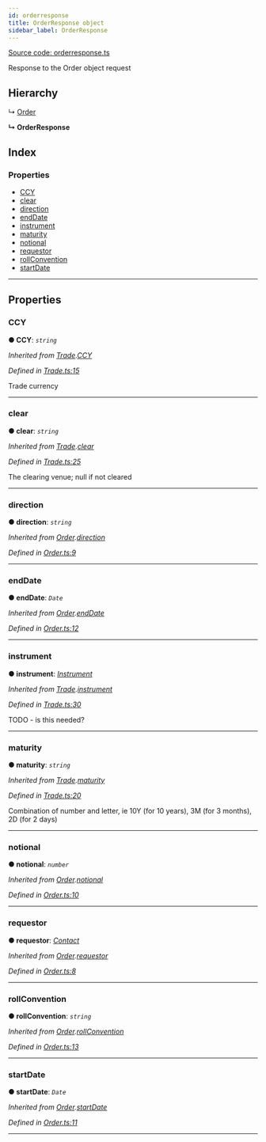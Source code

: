 ```yaml
---
id: orderresponse
title: OrderResponse object
sidebar_label: OrderResponse
---
```


[Source code: orderresponse.ts](https://github.com/finos-fo/finos-fo/tree/docusaurus/src/objects/)


Response to the Order object request

## Hierarchy

↳  [Order](order.md)

**↳ OrderResponse**

## Index

### Properties

* [CCY](orderresponse.md#ccy)
* [clear](orderresponse.md#clear)
* [direction](orderresponse.md#direction)
* [endDate](orderresponse.md#enddate)
* [instrument](orderresponse.md#instrument)
* [maturity](orderresponse.md#maturity)
* [notional](orderresponse.md#notional)
* [requestor](orderresponse.md#requestor)
* [rollConvention](orderresponse.md#rollconvention)
* [startDate](orderresponse.md#startdate)

---

## Properties

<a id="ccy"></a>

###  CCY

**● CCY**: *`string`*

*Inherited from [Trade](trade.md).[CCY](trade.md#ccy)*

*Defined in [Trade.ts:15](https://github.com/maoo/finos-fo/blob/1d0ca0d/src/objects/Trade.ts#L15)*

Trade currency

___
<a id="clear"></a>

###  clear

**● clear**: *`string`*

*Inherited from [Trade](trade.md).[clear](trade.md#clear)*

*Defined in [Trade.ts:25](https://github.com/maoo/finos-fo/blob/1d0ca0d/src/objects/Trade.ts#L25)*

The clearing venue; null if not cleared

___
<a id="direction"></a>

###  direction

**● direction**: *`string`*

*Inherited from [Order](order.md).[direction](order.md#direction)*

*Defined in [Order.ts:9](https://github.com/maoo/finos-fo/blob/1d0ca0d/src/objects/Order.ts#L9)*

___
<a id="enddate"></a>

###  endDate

**● endDate**: *`Date`*

*Inherited from [Order](order.md).[endDate](order.md#enddate)*

*Defined in [Order.ts:12](https://github.com/maoo/finos-fo/blob/1d0ca0d/src/objects/Order.ts#L12)*

___
<a id="instrument"></a>

###  instrument

**● instrument**: *[Instrument](instrument.md)*

*Inherited from [Trade](trade.md).[instrument](trade.md#instrument)*

*Defined in [Trade.ts:30](https://github.com/maoo/finos-fo/blob/1d0ca0d/src/objects/Trade.ts#L30)*

TODO - is this needed?

___
<a id="maturity"></a>

###  maturity

**● maturity**: *`string`*

*Inherited from [Trade](trade.md).[maturity](trade.md#maturity)*

*Defined in [Trade.ts:20](https://github.com/maoo/finos-fo/blob/1d0ca0d/src/objects/Trade.ts#L20)*

Combination of number and letter, ie 10Y (for 10 years), 3M (for 3 months), 2D (for 2 days)

___
<a id="notional"></a>

###  notional

**● notional**: *`number`*

*Inherited from [Order](order.md).[notional](order.md#notional)*

*Defined in [Order.ts:10](https://github.com/maoo/finos-fo/blob/1d0ca0d/src/objects/Order.ts#L10)*

___
<a id="requestor"></a>

###  requestor

**● requestor**: *[Contact](contact.md)*

*Inherited from [Order](order.md).[requestor](order.md#requestor)*

*Defined in [Order.ts:8](https://github.com/maoo/finos-fo/blob/1d0ca0d/src/objects/Order.ts#L8)*

___
<a id="rollconvention"></a>

###  rollConvention

**● rollConvention**: *`string`*

*Inherited from [Order](order.md).[rollConvention](order.md#rollconvention)*

*Defined in [Order.ts:13](https://github.com/maoo/finos-fo/blob/1d0ca0d/src/objects/Order.ts#L13)*

___
<a id="startdate"></a>

###  startDate

**● startDate**: *`Date`*

*Inherited from [Order](order.md).[startDate](order.md#startdate)*

*Defined in [Order.ts:11](https://github.com/maoo/finos-fo/blob/1d0ca0d/src/objects/Order.ts#L11)*

___

